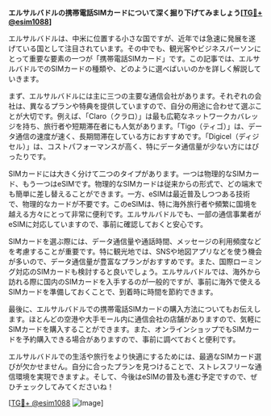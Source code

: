 **エルサルバドルの携帯電話SIMカードについて深く掘り下げてみましょう[[TG💪+ @esim1088](https://t.me/s/esim1088)]**

エルサルバドルは、中米に位置する小さな国ですが、近年では急速に発展を遂げている国として注目されています。その中でも、観光客やビジネスパーソンにとって重要な要素の一つが「携帯電話SIMカード」です。この記事では、エルサルバドルでのSIMカードの種類や、どのように選べばいいのかを詳しく解説していきます。

まず、エルサルバドルには主に三つの主要な通信会社があります。それぞれの会社は、異なるプランや特典を提供していますので、自分の用途に合わせて選ぶことが大切です。例えば、「Claro（クラロ）」は最も広範なネットワークカバレッジを持ち、旅行者や短期滞在者にも人気があります。「Tigo（ティゴ）」は、データ通信の速度が速く、長期間滞在している方におすすめです。「Digicel（ディジセル）」は、コストパフォーマンスが高く、特にデータ通信量が少ない方にはぴったりです。

SIMカードには大きく分けて二つのタイプがあります。一つは物理的なSIMカード、もう一つはeSIMです。物理的なSIMカードは従来からの形式で、どの端末でも簡単に差し替えることができます。一方、eSIMは最近普及しつつある技術で、物理的なカードが不要です。このeSIMは、特に海外旅行者や頻繁に国境を越える方々にとって非常に便利です。エルサルバドルでも、一部の通信事業者がeSIMに対応していますので、事前に確認しておくと安心です。

SIMカードを選ぶ際には、データ通信量や通話時間、メッセージの利用頻度などを考慮することが重要です。特に観光地では、SNSや地図アプリなどを使う機会が多いので、データ通信量が豊富なプランがおすすめです。また、国際ローミング対応のSIMカードも検討すると良いでしょう。エルサルバドルでは、海外から訪れる際に国内のSIMカードを入手するのが一般的ですが、事前に海外で使えるSIMカードを準備しておくことで、到着時に時間を節約できます。

最後に、エルサルバドルでの携帯電話SIMカードの購入方法についてもお伝えします。ほとんどの空港や大手モール内に通信会社の店舗がありますので、気軽にSIMカードを購入することができます。また、オンラインショップでもSIMカードを予約購入できる場合がありますので、事前に調べておくと便利です。

エルサルバドルでの生活や旅行をより快適にするためには、最適なSIMカード選びが欠かせません。自分に合ったプランを見つけることで、ストレスフリーな通信環境を実現できますよ。そして、今後はeSIMの普及も進む予定ですので、ぜひチェックしてみてくださいね！

[[TG💪+ @esim1088](https://t.me/s/esim1088) ![Image](https://i.postimg.cc/Y0z9fWf4/image.png)]
